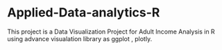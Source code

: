 # Applied-Data-analytics-R

This project is a Data Visualization Project for Adult Income Analysis in R using advance visualation library as ggplot , plotly.
